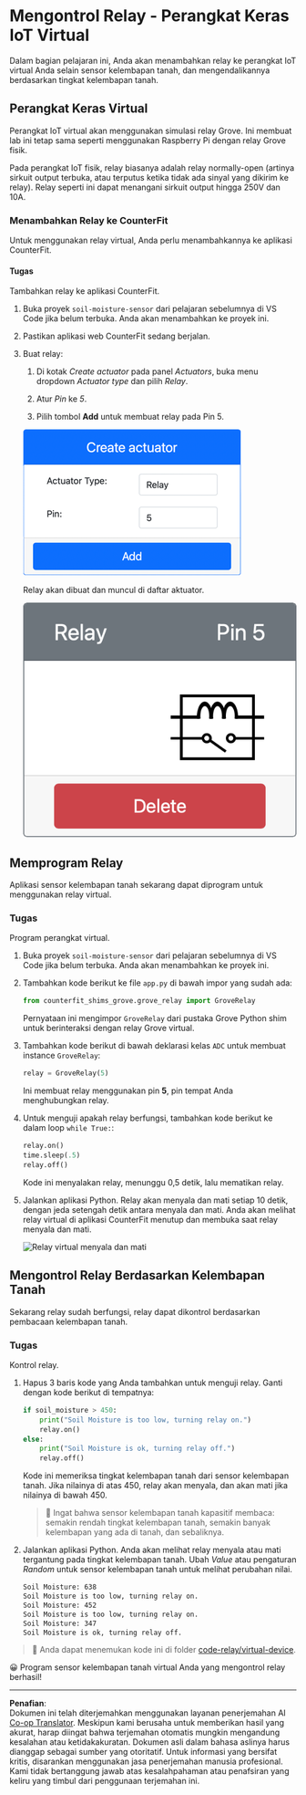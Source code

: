 <!--
CO_OP_TRANSLATOR_METADATA:
{
  "original_hash": "f8f541ee945545017a51aaf309aa37c3",
  "translation_date": "2025-08-27T21:39:01+00:00",
  "source_file": "2-farm/lessons/3-automated-plant-watering/virtual-device-relay.md",
  "language_code": "id"
}
-->
# Mengontrol Relay - Perangkat Keras IoT Virtual

Dalam bagian pelajaran ini, Anda akan menambahkan relay ke perangkat IoT virtual Anda selain sensor kelembapan tanah, dan mengendalikannya berdasarkan tingkat kelembapan tanah.

## Perangkat Keras Virtual

Perangkat IoT virtual akan menggunakan simulasi relay Grove. Ini membuat lab ini tetap sama seperti menggunakan Raspberry Pi dengan relay Grove fisik.

Pada perangkat IoT fisik, relay biasanya adalah relay normally-open (artinya sirkuit output terbuka, atau terputus ketika tidak ada sinyal yang dikirim ke relay). Relay seperti ini dapat menangani sirkuit output hingga 250V dan 10A.

### Menambahkan Relay ke CounterFit

Untuk menggunakan relay virtual, Anda perlu menambahkannya ke aplikasi CounterFit.

#### Tugas

Tambahkan relay ke aplikasi CounterFit.

1. Buka proyek `soil-moisture-sensor` dari pelajaran sebelumnya di VS Code jika belum terbuka. Anda akan menambahkan ke proyek ini.

1. Pastikan aplikasi web CounterFit sedang berjalan.

1. Buat relay:

    1. Di kotak *Create actuator* pada panel *Actuators*, buka menu dropdown *Actuator type* dan pilih *Relay*.

    1. Atur *Pin* ke *5*.

    1. Pilih tombol **Add** untuk membuat relay pada Pin 5.

    ![Pengaturan relay](../../../../../translated_images/counterfit-create-relay.fa7c40fd0f2f6afc33b35ea94fcb235085be4861e14e3fe6b9b7bcfc82d1c888.id.png)

    Relay akan dibuat dan muncul di daftar aktuator.

    ![Relay yang dibuat](../../../../../translated_images/counterfit-relay.bbf74c1dbdc8b9acd983367fcbd06703a402aefef6af54ddb28e11307ba8a12c.id.png)

## Memprogram Relay

Aplikasi sensor kelembapan tanah sekarang dapat diprogram untuk menggunakan relay virtual.

### Tugas

Program perangkat virtual.

1. Buka proyek `soil-moisture-sensor` dari pelajaran sebelumnya di VS Code jika belum terbuka. Anda akan menambahkan ke proyek ini.

1. Tambahkan kode berikut ke file `app.py` di bawah impor yang sudah ada:

    ```python
    from counterfit_shims_grove.grove_relay import GroveRelay
    ```

    Pernyataan ini mengimpor `GroveRelay` dari pustaka Grove Python shim untuk berinteraksi dengan relay Grove virtual.

1. Tambahkan kode berikut di bawah deklarasi kelas `ADC` untuk membuat instance `GroveRelay`:

    ```python
    relay = GroveRelay(5)
    ```

    Ini membuat relay menggunakan pin **5**, pin tempat Anda menghubungkan relay.

1. Untuk menguji apakah relay berfungsi, tambahkan kode berikut ke dalam loop `while True:`:

    ```python
    relay.on()
    time.sleep(.5)
    relay.off()
    ```

    Kode ini menyalakan relay, menunggu 0,5 detik, lalu mematikan relay.

1. Jalankan aplikasi Python. Relay akan menyala dan mati setiap 10 detik, dengan jeda setengah detik antara menyala dan mati. Anda akan melihat relay virtual di aplikasi CounterFit menutup dan membuka saat relay menyala dan mati.

    ![Relay virtual menyala dan mati](../../../../../images/virtual-relay-turn-on-off.gif)

## Mengontrol Relay Berdasarkan Kelembapan Tanah

Sekarang relay sudah berfungsi, relay dapat dikontrol berdasarkan pembacaan kelembapan tanah.

### Tugas

Kontrol relay.

1. Hapus 3 baris kode yang Anda tambahkan untuk menguji relay. Ganti dengan kode berikut di tempatnya:

    ```python
    if soil_moisture > 450:
        print("Soil Moisture is too low, turning relay on.")
        relay.on()
    else:
        print("Soil Moisture is ok, turning relay off.")
        relay.off()
    ```

    Kode ini memeriksa tingkat kelembapan tanah dari sensor kelembapan tanah. Jika nilainya di atas 450, relay akan menyala, dan akan mati jika nilainya di bawah 450.

    > 💁 Ingat bahwa sensor kelembapan tanah kapasitif membaca: semakin rendah tingkat kelembapan tanah, semakin banyak kelembapan yang ada di tanah, dan sebaliknya.

1. Jalankan aplikasi Python. Anda akan melihat relay menyala atau mati tergantung pada tingkat kelembapan tanah. Ubah *Value* atau pengaturan *Random* untuk sensor kelembapan tanah untuk melihat perubahan nilai.

    ```output
    Soil Moisture: 638
    Soil Moisture is too low, turning relay on.
    Soil Moisture: 452
    Soil Moisture is too low, turning relay on.
    Soil Moisture: 347
    Soil Moisture is ok, turning relay off.
    ```

> 💁 Anda dapat menemukan kode ini di folder [code-relay/virtual-device](../../../../../2-farm/lessons/3-automated-plant-watering/code-relay/virtual-device).

😀 Program sensor kelembapan tanah virtual Anda yang mengontrol relay berhasil!

---

**Penafian**:  
Dokumen ini telah diterjemahkan menggunakan layanan penerjemahan AI [Co-op Translator](https://github.com/Azure/co-op-translator). Meskipun kami berusaha untuk memberikan hasil yang akurat, harap diingat bahwa terjemahan otomatis mungkin mengandung kesalahan atau ketidakakuratan. Dokumen asli dalam bahasa aslinya harus dianggap sebagai sumber yang otoritatif. Untuk informasi yang bersifat kritis, disarankan menggunakan jasa penerjemahan manusia profesional. Kami tidak bertanggung jawab atas kesalahpahaman atau penafsiran yang keliru yang timbul dari penggunaan terjemahan ini.